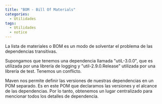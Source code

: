 ```yaml
---
title: "BOM - Bill Of Materials"
categories:
  - Utilidades
tags:
  - Utilidades
  - notice
---
```


La lista de materiales o BOM es un modo de solventar el problema de las dependencias transitivas.

Supongamos que tenemos una dependencia llamada "utiL-3.0.0", que es utilizada por una librería de logging y "util-2.9.0.Release" utilizada por una librería de test. Tenemos un conflicto.

Maven nos permite definir las versiones de nuestras dependencias en un POM separado.
Es en este POM que declaramos las versiones y el alcance de las dependencias.
Por lo tanto, obtenemos un lugar centralizado para mencionar todos los detalles de dependencia.
